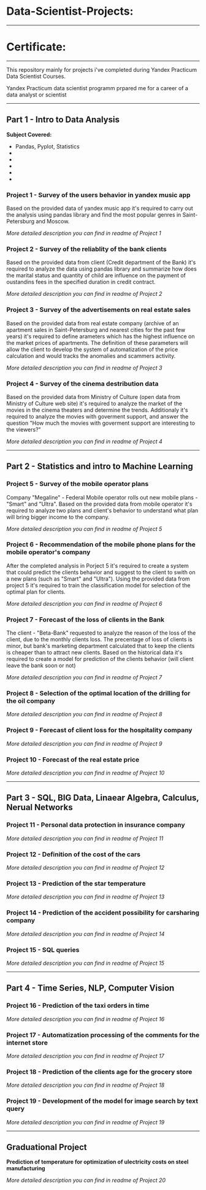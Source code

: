 # Data-Scientist-Projects:
<hr />

<h1> Certificate:</h1>

____

This repository mainly for projects i've completed during Yandex Practicum Data Scientist Courses.

Yandex Practicum data scientist programm prpared me for a career of a data analyst or scientist

<hr />

## Part 1 - Intro to Data Analysis

**Subject Covered:**

-  Pandas, Pyplot, Statistics
-  
- 
- 
- 
- 

### Project 1  - Survey of the users behavior in yandex music app

Based on the provided data of yandex music app it's required to carry out the analysis using pandas library and find the most popular genres in Saint-Petersburg and Moscow. 

*More detailed description you can find in readme of Project 1*

### Project 2  - Survey of the reliablity of the bank clients

Based on the provided data from client (Credit department of the Bank) it's required to analyze the data using pandas library and summarize how does the marital status and quantity of child are influence on the payment of oustandins fees in the specified duration in credit contract.

*More detailed description you can find in readme of Project 2*

### Project 3  - Survey of the advertisements on real estate sales

Based on the provided data from real estate company (archive of an apartment sales in Saint-Petersburg and nearest cities for the past few years) it's required to define arameters which has the highest influence on the market prices of apartments. The definition of these parameters will allow the client to develop the system of automatization  of the price calculation and would tracks the anomalies and scammers activity.

*More detailed description you can find in readme of Project 3*

### Project 4  - Survey of the cinema destribution data

Based on the provided data from Ministry of Culture (open data from Ministry of Culture web site) it's required to analyze the market of the movies in the cinema theaters and determine the trends. Additionaly it's required to analyze the movies with goverment support, and answer the question "How much the movies with goverment support are interesting to the viewers?"

*More detailed description you can find in readme of Project 4*

<hr />

## Part 2 - Statistics and intro to Machine Learning

### Project 5 - Survey of the mobile operator plans

Company "Megaline" - Federal Mobile operator rolls out new mobile plans - "Smart" and "Ultra". Based on the provided data from mobile operator it's required to analyze two plans and client's behavior to understand what plan will bring bigger income to the company. 

*More detailed description you can find in readme of Project 5*

### Project 6  - Recommendation of the mobile phone plans for the mobile operator's company

After the completed analysis in Porject 5 it's required to create a system that could predict the clients behavior and suggest to the client to swith on a new plans (such as "Smart" and "Ultra"). Using the provided data from project 5 it's required to train the classification model for selection of the optimal plan for clients.

*More detailed description you can find in readme of Project 6*

### Project 7  - Forecast of the loss of clients in the Bank

The client - "Beta-Bank" requested to analyze the reason of the loss of the client, due to the monthly clients loss. The precentage of loss of clients is minor, but bank's marketing department calculated that to keep the clients is cheaper than to attract new clients. Based on the historical data it's required to create a model for prediction of the clients behavior (will client leave the bank soon or not) 

*More detailed description you can find in readme of Project 7*

### Project 8  - Selection of the optimal location of the drilling for the oil company

*More detailed description you can find in readme of Project 8*

### Project 9  - Forecast of client loss for the hospitality company 

*More detailed description you can find in readme of Project 9*

### Project 10 - Forecast of the real estate price

*More detailed description you can find in readme of Project 10*

<hr />

## Part 3 - SQL, BIG Data, Linaear Algebra, Calculus, Nerual Networks

### Project 11 - Personal data protection in insurance company

*More detailed description you can find in readme of Project 11*

### Project 12 - Definition of the cost of the cars

*More detailed description you can find in readme of Project 12*

### Project 13 - Prediction of the star temperature

*More detailed description you can find in readme of Project 13*

### Project 14 - Prediction of the accident possibility for carsharing company

*More detailed description you can find in readme of Project 14*

### Project 15 - SQL queries

*More detailed description you can find in readme of Project 15*

<hr />

## Part 4 - Time Series, NLP, Computer Vision
 
### Project 16 - Prediction of the taxi orders in time

*More detailed description you can find in readme of Project 16*

### Project 17 - Automatization processing of the comments for the internet store

*More detailed description you can find in readme of Project 17*

### Project 18 - Prediction of the clients age for the grocery store

*More detailed description you can find in readme of Project 18*

### Project 19 - Development of the model for image search by text query

*More detailed description you can find in readme of Project 19*

<hr />

## Graduational Project

**Prediction of temperature for optimization of ulectricity costs on steel manufacturing** 

*More detailed description you can find in readme of Project 20*




